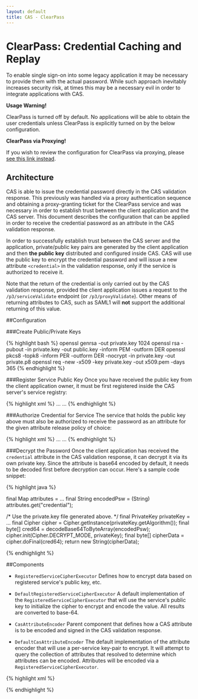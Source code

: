 ```yaml
---
layout: default
title: CAS - ClearPass
---
```


# ClearPass: Credential Caching and Replay
To enable single sign-on into some legacy application it may be necessary to provide them with the actual password. 
While such approach inevitably increases security risk, at times this may be a necessary evil in order to integrate 
applications with CAS.

<div class="alert alert-warning"><strong>Usage Warning!</strong><p>ClearPass is turned off by default. 
No applications will be able to obtain the user credentials unless ClearPass is explicitly turned on by the 
below configuration.</p></div>

<div class="alert alert-info"><strong>ClearPass via Proxying!</strong><p>If you wish to review the configuration 
for ClearPass via proxying, please <a href="ClearPass-Proxy-Authentication.html">see this link instead</a>.</p></div>

## Architecture
CAS is able to issue the credential password directly in the CAS validation response. This previously was handled 
via a proxy authentication sequence and obtaining a proxy-granting ticket for the ClearPass service and was necessary 
in order to establish trust between the client application and the CAS server. This document describes the configuration that can be applied in order to receive the credential password as an attribute in the CAS validation response.

In order to successfully establish trust between the
CAS server and the application, private/public key pairs are generated by the client application and then 
**the public key** distributed and configured inside CAS. CAS will use the public key to encrypt the credential 
password and will issue a new attribute `<credential>` in the validation response, only if the service is authorized to receive it.

Note that the return of the credential is only carried out by the CAS validation response, provided the client
application issues a request to the `/p3/serviceValidate` endpoint  (or `/p3/proxyValidate`). Other means of 
returning attributes to CAS, such as SAML1 will **not** support the additional returning of this value.

##Configuration

###Create Public/Private Keys


{% highlight bash %}
openssl genrsa -out private.key 1024
openssl rsa -pubout -in private.key -out public.key -inform PEM -outform DER
openssl pkcs8 -topk8 -inform PER -outform DER -nocrypt -in private.key -out private.p8
openssl req -new -x509 -key private.key -out x509.pem -days 365
{% endhighlight %}

###Register Service Public Key
Once you have received the public key from the client application owner, it must be first registered inside 
the CAS server's service registry:

{% highlight xml %}
...
<property name="publicKey">
    <bean class="org.jasig.cas.services.RegisteredServicePublicKeyImpl"
          c:location="classpath:public.key"
          c:algorithm="RSA" />
</property>
...
{% endhighlight %}

###Authorize Credential for Service
The service that holds the public key above must also be authorized to receive the password
as an attribute for the given attribute release policy of choice:

{% highlight xml %}
...
<property name="attributeReleasePolicy">
    <bean class="org.jasig.cas.services.ReturnAllowedAttributeReleasePolicy"
            p:authorizedToReleaseCredentialPassword="true" />
</property>
...
{% endhighlight %} 

###Decrypt the Password
Once the client application has received the `credential` attribute in the CAS validation response, it can decrypt 
it via its own private key. Since the attribute is base64 encoded by default, it needs to be decoded first before
decryption can occur. Here's a sample code snippet:

{% highlight java %}

final Map<?, ?> attributes = ...
final String encodedPsw = (String) attributes.get("credential");

/* Use the private.key file generated above. */
final PrivateKey privateKey = ...
final Cipher cipher = Cipher.getInstance(privateKey.getAlgorithm());
final byte[] cred64 = decodeBase64ToByteArray(encodedPsw);
cipher.init(Cipher.DECRYPT_MODE, privateKey);
final byte[] cipherData = cipher.doFinal(cred64);
return new String(cipherData);

{% endhighlight %} 


##Components

- `RegisteredServiceCipherExecutor`
Defines how to encrypt data based on registered service's public key, etc.

- `DefaultRegisteredServiceCipherExecutor`
A default implementation of the `RegisteredServiceCipherExecutor`
that will use the service's public key to initialize the cipher to 
encrypt and encode the value. All results are converted to base-64.

- `CasAttributeEncoder`
Parent component that defines how a CAS attribute
is to be encoded and signed in the CAS validation response. 

- `DefaultCasAttributeEncoder`
The default implementation of the attribute encoder that will use a per-service key-pair
to encrypt. It will attempt to query the collection of attributes that resolved to determine
which attributes can be encoded. Attributes will be encoded via a `RegisteredServiceCipherExecutor`. 

{% highlight xml %}
<bean id="cas3ServiceSuccessView" 
    class="org.jasig.cas.web.view.Cas30ResponseView"
    c:view-ref="cas3JstlSuccessView"
    p:successResponse="true"
    p:servicesManager-ref="servicesManager"
    p:casAttributeEncoder-ref="casAttributeEncoder"  />

<bean id="casRegisteredServiceCipherExecutor" 
    class="org.jasig.cas.services.DefaultRegisteredServiceCipherExecutor" />

<bean id="casAttributeEncoder" 
    class="org.jasig.cas.authentication.support.DefaultCasAttributeEncoder"
    c:servicesManager-ref="servicesManager"
    c:cipherExecutor-ref="casRegisteredServiceCipherExecutor"  />
{% endhighlight %} 
